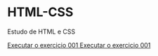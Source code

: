 # HTML-CSS
 Estudo de HTML e CSS


<a href= "https://viniciusvlm.github.io/HTML-CSS./exercicios/ex001/index.html"> Executar o exercicio 001 </a>
<a href= "https://viniciusvlm.github.io/HTML-CSS./desafios/ds008/index.html"> Executar o exercicio 001 </a>